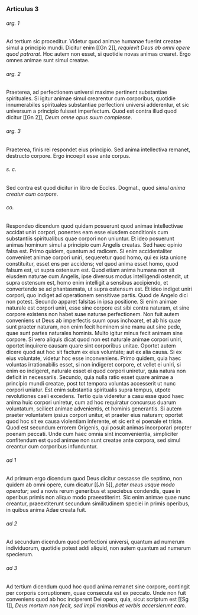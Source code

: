 ### Articulus 3

###### arg. 1
Ad tertium sic proceditur. Videtur quod animae humanae fuerint creatae simul a principio mundi. Dicitur enim [[Gn 2]], *requievit Deus ab omni opere quod patrarat*. Hoc autem non esset, si quotidie novas animas crearet. Ergo omnes animae sunt simul creatae.

###### arg. 2
Praeterea, ad perfectionem universi maxime pertinent substantiae spirituales. Si igitur animae simul crearentur cum corporibus, quotidie innumerabiles spirituales substantiae perfectioni universi adderentur, et sic universum a principio fuisset imperfectum. Quod est contra illud quod dicitur [[Gn 2]], *Deum omne opus suum complesse*.

###### arg. 3
Praeterea, finis rei respondet eius principio. Sed anima intellectiva remanet, destructo corpore. Ergo incoepit esse ante corpus.

###### s. c.
Sed contra est quod dicitur in libro de Eccles. Dogmat., quod *simul anima creatur cum corpore*.

###### co.
Respondeo dicendum quod quidam posuerunt quod animae intellectivae accidat uniri corpori, ponentes eam esse eiusdem conditionis cum substantiis spiritualibus quae corpori non uniuntur. Et ideo posuerunt animas hominum simul a principio cum Angelis creatas. Sed haec opinio falsa est. Primo quidem, quantum ad radicem. Si enim accidentaliter conveniret animae corpori uniri, sequeretur quod homo, qui ex ista unione constituitur, esset ens per accidens; vel quod anima esset homo, quod falsum est, ut supra ostensum est. Quod etiam anima humana non sit eiusdem naturae cum Angelis, ipse diversus modus intelligendi ostendit, ut supra ostensum est, homo enim intelligit a sensibus accipiendo, et convertendo se ad phantasmata, ut supra ostensum est. Et ideo indiget uniri corpori, quo indiget ad operationem sensitivae partis. Quod de Angelo dici non potest. Secundo apparet falsitas in ipsa positione. Si enim animae naturale est corpori uniri, esse sine corpore est sibi contra naturam, et sine corpore existens non habet suae naturae perfectionem. Non fuit autem conveniens ut Deus ab imperfectis suum opus inchoaret, et ab his quae sunt praeter naturam, non enim fecit hominem sine manu aut sine pede, quae sunt partes naturales hominis. Multo igitur minus fecit animam sine corpore. Si vero aliquis dicat quod non est naturale animae corpori uniri, oportet inquirere causam quare sint corporibus unitae. Oportet autem dicere quod aut hoc sit factum ex eius voluntate; aut ex alia causa. Si ex eius voluntate, videtur hoc esse inconveniens. Primo quidem, quia haec voluntas irrationabilis esset, si non indigeret corpore, et vellet ei uniri, si enim eo indigeret, naturale esset ei quod corpori uniretur, quia natura non deficit in necessariis. Secundo, quia nulla ratio esset quare animae a principio mundi creatae, post tot tempora voluntas accesserit ut nunc corpori uniatur. Est enim substantia spiritualis supra tempus, utpote revolutiones caeli excedens. Tertio quia videretur a casu esse quod haec anima huic corpori uniretur, cum ad hoc requiratur concursus duarum voluntatum, scilicet animae advenientis, et hominis generantis. Si autem praeter voluntatem ipsius corpori unitur, et praeter eius naturam; oportet quod hoc sit ex causa violentiam inferente, et sic erit ei poenale et triste. Quod est secundum errorem Origenis, qui posuit animas incorporari propter poenam peccati. Unde cum haec omnia sint inconvenientia, simpliciter confitendum est quod animae non sunt creatae ante corpora, sed simul creantur cum corporibus infunduntur.

###### ad 1
Ad primum ergo dicendum quod Deus dicitur cessasse die septimo, non quidem ab omni opere, cum dicatur [[Jn 5]], *pater meus usque modo operatur*; sed a novis rerum generibus et speciebus condendis, quae in operibus primis non aliquo modo praeextiterint. Sic enim animae quae nunc creantur, praeextiterunt secundum similitudinem speciei in primis operibus, in quibus anima Adae creata fuit.

###### ad 2
Ad secundum dicendum quod perfectioni universi, quantum ad numerum individuorum, quotidie potest addi aliquid, non autem quantum ad numerum specierum.

###### ad 3
Ad tertium dicendum quod hoc quod anima remanet sine corpore, contingit per corporis corruptionem, quae consecuta est ex peccato. Unde non fuit conveniens quod ab hoc inciperent Dei opera, quia, sicut scriptum est [[Sg 1]], *Deus mortem non fecit, sed impii manibus et verbis accersierunt eam*.

